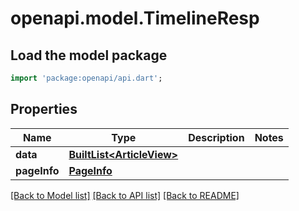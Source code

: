 # openapi.model.TimelineResp

## Load the model package
```dart
import 'package:openapi/api.dart';
```

## Properties
Name | Type | Description | Notes
------------ | ------------- | ------------- | -------------
**data** | [**BuiltList&lt;ArticleView&gt;**](ArticleView.md) |  | 
**pageInfo** | [**PageInfo**](PageInfo.md) |  | 

[[Back to Model list]](../README.md#documentation-for-models) [[Back to API list]](../README.md#documentation-for-api-endpoints) [[Back to README]](../README.md)


